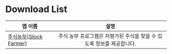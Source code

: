 # Download List

| 앱 이름 | 설명 |
| --- | :---: |
| [주식농부(Stock Farmer)][readme-stockfarmer] | 주식 농부 프로그램은 저평가된 주식을 찾을 수 있도록 정보를 제공합니다. |

[//]: # ( README.md link )
[readme-stockfarmer]: https://github.com/heenf22/download/tree/main/stockfarmer/README.md
